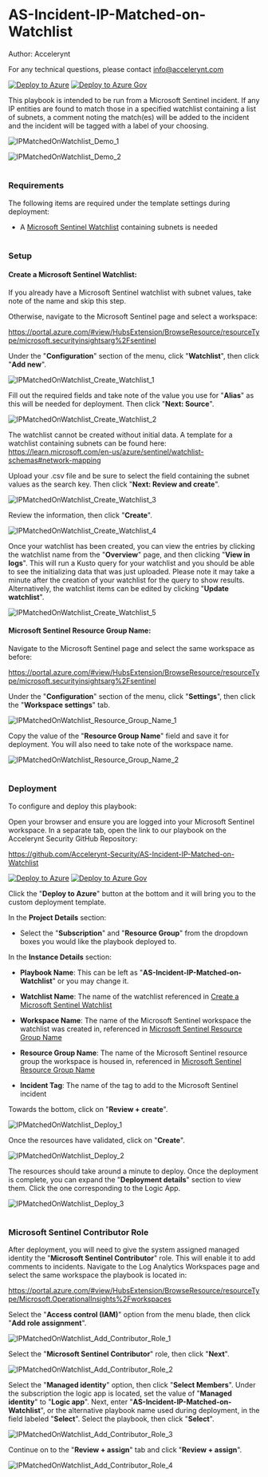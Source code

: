 # AS-Incident-IP-Matched-on-Watchlist

Author: Accelerynt

For any technical questions, please contact info@accelerynt.com  

[![Deploy to Azure](https://aka.ms/deploytoazurebutton)](https://portal.azure.com/#create/Microsoft.Template/uri/https%3A%2F%2Fraw.githubusercontent.com%2FAccelerynt-Security%2FAS-Incident-IP-Matched-on-Watchlist%2Fmain%2Fazuredeploy.json)
[![Deploy to Azure Gov](https://aka.ms/deploytoazuregovbutton)](https://portal.azure.us/#create/Microsoft.Template/uri/https%3A%2F%2Fraw.githubusercontent.com%2FAccelerynt-Security%2FAS-Incident-IP-Matched-on-Watchlist%2Fmain%2Fazuredeploy.json)       

This playbook is intended to be run from a Microsoft Sentinel incident. If any IP entities are found to match those in a specified watchlist containing a list of subnets, a comment noting the match(es) will be added to the incident and the incident will be tagged with a label of your choosing.

![IPMatchedOnWatchlist_Demo_1](Images/IPMatchedOnWatchlist_Demo_1.png)
 
 ![IPMatchedOnWatchlist_Demo_2](Images/IPMatchedOnWatchlist_Demo_2.png)

                                                                                                            
#
### Requirements
                                                                                                                                     
The following items are required under the template settings during deployment: 

* A [Microsoft Sentinel Watchlist](https://github.com/Accelerynt-Security/AS-Incident-IP-Matched-on-Watchlist#create-a-microsoft-sentinel-watchlist) containing subnets is needed


# 
### Setup
                                                                                                                                     
#### Create a Microsoft Sentinel Watchlist:

If you already have a Microsoft Sentinel watchlist with subnet values, take note of the name and skip this step. 

Otherwise, navigate to the Microsoft Sentinel page and select a workspace:

https://portal.azure.com/#view/HubsExtension/BrowseResource/resourceType/microsoft.securityinsightsarg%2Fsentinel

Under the "**Configuration**" section of the menu, click "**Watchlist**", then click "**Add new**".

![IPMatchedOnWatchlist_Create_Watchlist_1](Images/IPMatchedOnWatchlist_Create_Watchlist_1.png)

Fill out the required fields and take note of the value you use for "**Alias**" as this will be needed for deployment. Then click "**Next: Source**".

![IPMatchedOnWatchlist_Create_Watchlist_2](Images/IPMatchedOnWatchlist_Create_Watchlist_2.png)

The watchlist cannot be created without initial data. A template for a watchlist containing subnets can be found here: https://learn.microsoft.com/en-us/azure/sentinel/watchlist-schemas#network-mapping

Upload your .csv file and be sure to select the field containing the subnet values as the search key. Then click "**Next: Review and create**".

![IPMatchedOnWatchlist_Create_Watchlist_3](Images/IPMatchedOnWatchlist_Create_Watchlist_3.png)

Review the information, then click "**Create**".

![IPMatchedOnWatchlist_Create_Watchlist_4](Images/IPMatchedOnWatchlist_Create_Watchlist_4.png)

Once your watchlist has been created, you can view the entries by clicking the watchlist name from the "**Overview**" page, and then clicking "**View in logs**". This will run a Kusto query for your watchlist and you should be able to see the initializing data that was just uploaded. Please note it may take a minute after the creation of your watchlist for the query to show results. Alternatively, the watchlist items can be edited by clicking "**Update watchlist**".

![IPMatchedOnWatchlist_Create_Watchlist_5](Images/IPMatchedOnWatchlist_Create_Watchlist_5.png)


#### Microsoft Sentinel Resource Group Name:

Navigate to the Microsoft Sentinel page and select the same workspace as before:

https://portal.azure.com/#view/HubsExtension/BrowseResource/resourceType/microsoft.securityinsightsarg%2Fsentinel

Under the "**Configuration**" section of the menu, click "**Settings**", then click the "**Workspace settings**" tab.

![IPMatchedOnWatchlist_Resource_Group_Name_1](Images/IPMatchedOnWatchlist_Resource_Group_Name_1.png)

Copy the value of the "**Resource Group Name**" field and save it for deployment. You will also need to take note of the workspace name.

![IPMatchedOnWatchlist_Resource_Group_Name_2](Images/IPMatchedOnWatchlist_Resource_Group_Name_2.png)


#
### Deployment                                                                                                         
                                                                                                        
To configure and deploy this playbook:
 
Open your browser and ensure you are logged into your Microsoft Sentinel workspace. In a separate tab, open the link to our playbook on the Accelerynt Security GitHub Repository:

https://github.com/Accelerynt-Security/AS-Incident-IP-Matched-on-Watchlist

[![Deploy to Azure](https://aka.ms/deploytoazurebutton)](https://portal.azure.com/#create/Microsoft.Template/uri/https%3A%2F%2Fraw.githubusercontent.com%2FAccelerynt-Security%2FAS-Incident-IP-Matched-on-Watchlist%2Fmain%2Fazuredeploy.json)
[![Deploy to Azure Gov](https://aka.ms/deploytoazuregovbutton)](https://portal.azure.us/#create/Microsoft.Template/uri/https%3A%2F%2Fraw.githubusercontent.com%2FAccelerynt-Security%2FAS-Incident-IP-Matched-on-Watchlist%2Fmain%2Fazuredeploy.json)                                             

Click the "**Deploy to Azure**" button at the bottom and it will bring you to the custom deployment template.

In the **Project Details** section:

* Select the "**Subscription**" and "**Resource Group**" from the dropdown boxes you would like the playbook deployed to.  

In the **Instance Details** section:   

* **Playbook Name**: This can be left as "**AS-Incident-IP-Matched-on-Watchlist**" or you may change it.  

* **Watchlist Name**: The name of the watchlist referenced in [Create a Microsoft Sentinel Watchlist](https://github.com/Accelerynt-Security/AS-Import-AD-Group-Users-to-MS-Watchlist#create-a-microsoft-sentinel-watchlist)

* **Workspace Name**: The name of the Microsoft Sentinel workspace the watchlist was created in, referenced in [Microsoft Sentinel Resource Group Name](https://github.com/Accelerynt-Security/AS-Import-AD-Group-Users-to-MS-Watchlist#microsoft-sentinel-resource-group-name)

* **Resource Group Name**: The name of the Microsoft Sentinel resource group the workspace is housed in, referenced in [Microsoft Sentinel Resource Group Name](https://github.com/Accelerynt-Security/AS-Import-AD-Group-Users-to-MS-Watchlist#microsoft-sentinel-resource-group-name)

* **Incident Tag**: The name of the tag to add to the Microsoft Sentinel incident

Towards the bottom, click on "**Review + create**". 

![IPMatchedOnWatchlist_Deploy_1](Images/IPMatchedOnWatchlist_Deploy_1.png)

Once the resources have validated, click on "**Create**".

![IPMatchedOnWatchlist_Deploy_2](Images/IPMatchedOnWatchlist_Deploy_2.png)

The resources should take around a minute to deploy. Once the deployment is complete, you can expand the "**Deployment details**" section to view them.
Click the one corresponding to the Logic App.

![IPMatchedOnWatchlist_Deploy_3](Images/IPMatchedOnWatchlist_Deploy_3.png)

#
### Microsoft Sentinel Contributor Role

After deployment, you will need to give the system assigned managed identity the "**Microsoft Sentinel Contributor**" role. This will enable it to add comments to incidents. Navigate to the Log Analytics Workspaces page and select the same workspace the playbook is located in:

https://portal.azure.com/#view/HubsExtension/BrowseResource/resourceType/Microsoft.OperationalInsights%2Fworkspaces

Select the "**Access control (IAM)**" option from the menu blade, then click "**Add role assignment**".

![IPMatchedOnWatchlist_Add_Contributor_Role_1](Images/IPMatchedOnWatchlist_Add_Contributor_Role_1.png)

Select the "**Microsoft Sentinel Contributor**" role, then click "**Next**".

![IPMatchedOnWatchlist_Add_Contributor_Role_2](Images/IPMatchedOnWatchlist_Add_Contributor_Role_2.png)

Select the "**Managed identity**" option, then click "**Select Members**". Under the subscription the logic app is located, set the value of "**Managed identity**" to "**Logic app**". Next, enter "**AS-Incident-IP-Matched-on-Watchlist**", or the alternative playbook name used during deployment, in the field labeled "**Select**". Select the playbook, then click "**Select**".

![IPMatchedOnWatchlist_Add_Contributor_Role_3](Images/IPMatchedOnWatchlist_Add_Contributor_Role_3.png)

Continue on to the "**Review + assign**" tab and click "**Review + assign**".

![IPMatchedOnWatchlist_Add_Contributor_Role_4](Images/IPMatchedOnWatchlist_Add_Contributor_Role_4.png)
